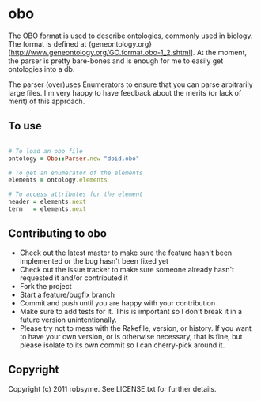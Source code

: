 # obo

The OBO format is used to describe ontologies, commonly used in biology. The format is defined at {geneontology.org}[http://www.geneontology.org/GO.format.obo-1_2.shtml]. At the moment, the parser is pretty bare-bones and is enough for me to easily get ontologies into a db. 

The parser (over)uses Enumerators to ensure that you can parse arbitrarily large files. I'm very happy to have feedback about the merits (or lack of merit) of this approach.

## To use

```ruby

# To load an obo file
ontology = Obo::Parser.new "doid.obo"

# To get an enumerator of the elements
elements = ontology.elements

# To access attributes for the element
header = elements.next
term   = elements.next

```

## Contributing to obo
 
* Check out the latest master to make sure the feature hasn't been implemented or the bug hasn't been fixed yet
* Check out the issue tracker to make sure someone already hasn't requested it and/or contributed it
* Fork the project
* Start a feature/bugfix branch
* Commit and push until you are happy with your contribution
* Make sure to add tests for it. This is important so I don't break it in a future version unintentionally.
* Please try not to mess with the Rakefile, version, or history. If you want to have your own version, or is otherwise necessary, that is fine, but please isolate to its own commit so I can cherry-pick around it.

## Copyright

Copyright (c) 2011 robsyme. See LICENSE.txt for
further details.

